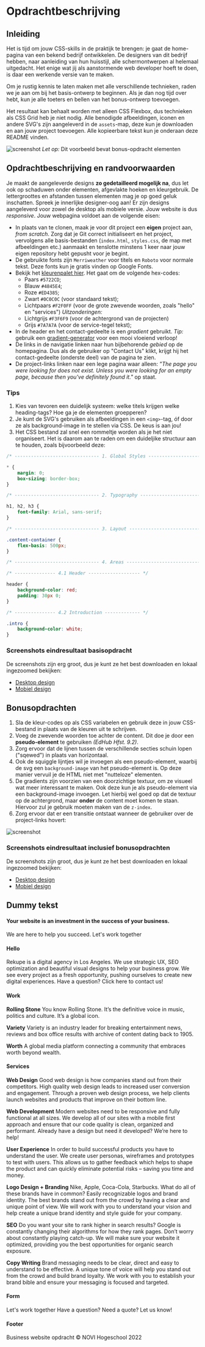 # Opdrachtbeschrijving

## Inleiding

Het is tijd om jouw CSS-skills in de praktijk te brengen: je gaat de home-pagina van een bekend bedrijf ontwikkelen. De designers van dit bedrijf hebben, naar aanleiding van hun huisstijl, alle schermontwerpen al helemaal uitgedacht. Het enige wat jij als aanstormende web developer hoeft te doen, is daar een werkende versie van te maken.

Om je rustig kennis te laten maken met alle verschillende technieken, raden we je aan om bij het basis-ontwerp te beginnen. Als je dan nog tijd over hebt, kun je alle toeters en bellen van het bonus-ontwerp toevoegen. 

Het resultaat kan behaalt worden met alleen CSS Flexbox, dus technieken als CSS Grid heb je niet nodig. Alle benodigde
afbeeldingen, iconen en andere SVG's zijn aangeleverd in de `assets`-map, deze kun je downloaden en aan jouw project toevoegen. Alle kopieerbare tekst kun je onderaan deze README vinden.

![screenshot](./assets/screenshots/screenshot-main.png)
_Let op:_ Dit voorbeeld bevat bonus-opdracht elementen

## Opdrachtbeschrijving en randvoorwaarden
Je maakt de aangeleverde designs **zo gedetailleerd mogelijk na**, dus let ook op schaduwen onder elementen,
afgevlakte hoeken en kleurgebruik. De lettergroottes en afstanden tussen elementen mag je op goed geluk inschatten.
Spreek je innerlijke designer-oog aan! Er zijn designs aangeleverd voor zowel de desktop als mobiele versie. Jouw
website is dus _responsive_. Jouw webpagina voldoet aan de volgende eisen:
* In plaats van te clonen, maak je voor dit project een **eigen** project aan, _from scratch_. Zorg dat je Git correct
  initialiseert en het project, vervolgens alle basis-bestanden (`index.html`, `styles.css`, de map met afbeeldingen etc.) aanmaakt en tenslotte minstens 1 keer naar jouw eigen repository
  hebt gepusht voor je begint.
* De gebruikte fonts zijn `Merriweather` voor titels en `Roboto` voor normale tekst. Deze fonts kun je gratis vinden op
  Google Fonts.
* Bekijk het [kleurenpalet hier](https://coolors.co/5722cd-4b49e8-f2f0ff-ed4385-0c0c0c). Het gaat om de volgende
  hex-codes:
    * Paars `#5722CD`;
    * Blauw `#4845E4`;
    * Roze `#ED4385`;
    * Zwart `#0C0C0C` (voor standaard tekst);
    * Lichtpaars `#F2F0FF` (voor de grote zwevende woorden, zoals "hello" en "services")
      _Uitzonderingen:_
    * Lichtgrijs `#F3F6F9` (voor de achtergrond van de projecten)
    * Grijs `#7A7A7A` (voor de service-tegel tekst);
* In de header en het contact-gedeelte is een _gradient_ gebruikt. _Tip:_ gebruik
  een [gradient-generator](https://cssgradient.io/) voor een mooi vloeiend verloop!
* De links in de navigatie linken naar hun bijbehorende _gebied_ op de homepagina. Dus als de gebruiker op "Contact Us"
  klikt, krijgt hij het contact-gedeelte (onderste deel) van de pagina te zien.
* De project-links linken naar een lege pagina waar alleen: _"The page you were looking for does not exist. Unless you
  were looking for an empty page, because then you've definitely found it."_ op staat.

### Tips
1. Kies van tevoren een duidelijk systeem: welke titels krijgen welke heading-tags? Hoe ga je de elementen groepperen?
2. Je kunt de SVG's gebruiken als afbeeldingen in een `<img>`-tag, óf door ze als background-image in te stellen via CSS. De keus is aan jou!
3. Het CSS bestand zal snel een rommeltje worden als je het niet organiseert. Het is daarom aan te raden om een duideljike structuur aan te houden, zoals bijvoorbeeld deze:

```css
/* ------------------------------- 1. Global Styles -------------------------------- */

* {
    margin: 0;
    box-sizing: border-box;
}

/* ------------------------------- 2. Typography ----------------------------------- */

h1, h2, h3 {
    font-family: Arial, sans-serif;
}

/* ------------------------------- 3. Layout --------------------------------------- */

.content-container {
    flex-basis: 500px;
}

/* ------------------------------- 4. Areas ---------------------------------------- */

/* --------------- 4.1 Header ------------------- */

header {
    background-color: red;
    padding: 30px 0;
}

/* --------------- 4.2 Introduction ------------- */

.intro {
    background-color: white;
}
```

### Screenshots eindresultaat basisopdracht

De screenshots zijn erg groot, dus je kunt ze het best downloaden en lokaal ingezoomed bekijken:

* [Desktop design](https://github.com/hogeschoolnovi/frontend-html-css-concept-opdracht/blob/master/assets/screenshots/basic/basic-desktop.png)
* [Mobiel design](https://github.com/hogeschoolnovi/frontend-html-css-concept-opdracht/blob/master/assets/screenshots/basic/basic-mobiel.png)

## Bonusopdrachten

1. Sla de kleur-codes op als CSS variabelen en gebruik deze in jouw CSS-bestand in plaats van de kleuren uit te
   schrijven.
2. Voeg de zwevende woorden toe achter de content. Dit doe je door een **pseudo-element** te gebruiken _(EdHub Hfst.
   9.2)_.
3. Zorg ervoor dat de lijnen tussen de verschillende secties schuin lopen ("sqewed") in plaats van horizontaal.
4. Ook de squiggle lijntjes wil je invoegen als een pseudo-element, waarbij de svg een `background-image` van het
   pseudo-element is. Op deze manier vervuil je de HTML niet met "nutteloze" elementen.
5. De gradients zijn voorzien van een doorzichtige textuur, om ze visueel wat meer interessant te maken. Ook deze kun je
   als pseudo-element via een background-image invoegen. Let hierbij wel goed op dat de textuur op de achtergrond,
   maar **onder** de content moet komen te staan. Hiervoor zul je gebruik moeten maken van de `z-index`.
6. Zorg ervoor dat er een transitie ontstaat wanneer de gebruiker over de project-links hovert:

![screenshot](./assets/screenshots/bonus/bonus-moving-link.gif)

### Screenshots eindresultaat inclusief bonusopdrachten

De screenshots zijn groot, dus je kunt ze het best downloaden en lokaal ingezoomed bekijken:

* [Desktop design](https://github.com/hogeschoolnovi/frontend-html-css-concept-opdracht/blob/master/assets/screenshots/bonus/bonus-desktop.png)
* [Mobiel design](https://github.com/hogeschoolnovi/frontend-html-css-concept-opdracht/blob/master/assets/screenshots/bonus/bonus-mobiel.png)

## Dummy tekst

#### Your website is an investment in the success of your business.

We are here to help you succeed. Let's work together

#### Hello

Rekupe is a digital agency in Los Angeles. We use strategic UX, SEO optimization and beautiful visual designs to help
your business grow. We see every project as a fresh opportunity, pushing ourselves to create new digital experiences.
Have a question? Click here to contact us!

#### Work

**Rolling Stone**
You know Rolling Stone. It’s the definitive voice in music, politics and culture. It’s a global
icon.

**Variety**
Variety is an industry leader for breaking entertainment news, reviews and box office results
with archive of content dating back to 1905.

**Worth**
A global media platform connecting a community that embraces worth beyond wealth.

#### Services

**Web Design**
Good web design is how companies stand out from their competitors. High quality web design leads
to increased user conversion and engagement. Through a proven web design process, we help clients launch websites and products that improve on their bottom line.

**Web Development**
Modern websites need to be responsive and fully functional at all sizes. We develop all of our
sites with a mobile first approach and ensure that our code quality is clean, organized and
performant. Already have a design but need it developed? We’re here to help!

**User Experience**
In order to build successful products you have to understand the user. We create user personas,
wireframes and prototypes to test with users. This allows us to gather feedback which helps to
shape the product and can quickly eliminate potential risks – saving you time and money.

**Logo Design + Branding**
Nike, Apple, Coca-Cola, Starbucks. What do all of these brands have in common? Easily
recognizable logos and brand identity. The best brands stand out from the crowd by having a clear and unique point of view. We will work with you to understand your vision and help create a unique brand identity and style guide for your company.

**SEO**
Do you want your site to rank higher in search results? Google is constantly changing their
algorithms for how they rank pages. Don’t worry about constantly playing catch-up. We will make
sure your website it optimized, providing you the best opportunities for organic search exposure.

**Copy Writing**
Brand messaging needs to be clear, direct and easy to understand to be effective. A unique tone
of voice will help you stand out from the crowd and build brand loyalty. We work with you to
establish your brand bible and ensure your messaging is focused and targeted.

#### Form
Let's work together
Have a question? Need a quote? Let us know!

#### Footer
Business website opdracht &copy; NOVI Hogeschool 2022